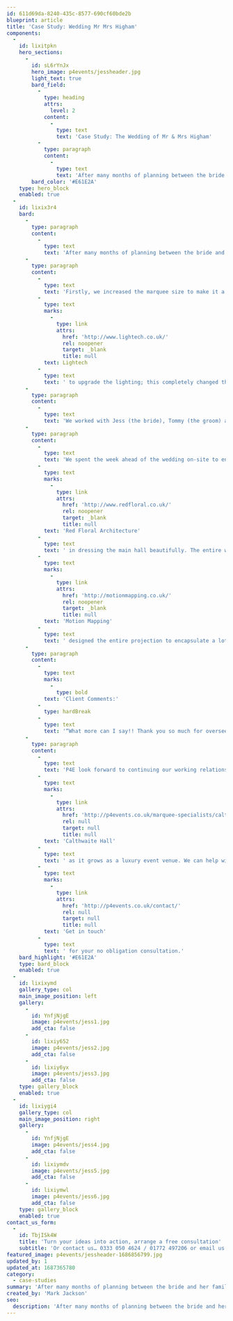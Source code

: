 ```yaml
---
id: 611d69da-8240-435c-8577-690cf60bde2b
blueprint: article
title: 'Case Study: Wedding Mr Mrs Higham'
components:
  -
    id: lixitpkn
    hero_sections:
      -
        id: sL6rYnJx
        hero_image: p4events/jessheader.jpg
        light_text: true
        bard_field:
          -
            type: heading
            attrs:
              level: 2
            content:
              -
                type: text
                text: 'Case Study: The Wedding of Mr & Mrs Higham'
          -
            type: paragraph
            content:
              -
                type: text
                text: 'After many months of planning between the bride and her family, there was a mutual feeling that they weren’t getting far with their wedding planning and current wedding planner.'
        bard_color: '#E61E2A'
    type: hero_block
    enabled: true
  -
    id: lixix3r4
    bard:
      -
        type: paragraph
        content:
          -
            type: text
            text: 'After many months of planning between the bride and her family, there was a mutual feeling that they weren’t getting far with their wedding planning and current wedding planner. So, they called P4E in to analyse what had been arranged so far and what needed to be done to achieve their dream wedding! After an initial consultation with the venue’s wedding planner we took control of the wedding organisation and upgraded the entire plan to meet with the clients expectations!'
      -
        type: paragraph
        content:
          -
            type: text
            text: 'Firstly, we increased the marquee size to make it a much more comfortable space. Next, we changed the caterers to ensure the menu could be tailored preciously around the clients ideas and was made up of the most high-quality food. Afterwards, we brought in our friends at '
          -
            type: text
            marks:
              -
                type: link
                attrs:
                  href: 'http://www.lightech.co.uk/'
                  rel: noopener
                  target: _blank
                  title: null
            text: Lightech
          -
            type: text
            text: ' to upgrade the lighting; this completely changed the overall feel of the marquee. And finally, we arranged a show stopping Projection Mapping, which took the guest’s breath away.'
      -
        type: paragraph
        content:
          -
            type: text
            text: 'We worked with Jess (the bride), Tommy (the groom) and their parents over the final few months of the wedding planning to ensure that the attention to detail they required was implemented throughout the venue, staff and all suppliers.'
      -
        type: paragraph
        content:
          -
            type: text
            text: 'We spent the week ahead of the wedding on-site to ensure the marquee was exactly as the bride and groom dreamed and assisted '
          -
            type: text
            marks:
              -
                type: link
                attrs:
                  href: 'http://www.redfloral.co.uk/'
                  rel: noopener
                  target: _blank
                  title: null
            text: 'Red Floral Architecture'
          -
            type: text
            text: ' in dressing the main hall beautifully. The entire wedding ran perfectly, the food was exceptional, the musicians were breath taking and most importantly the champagne was flowing! It was truly a perfect wedding from start to finish. Lastly, the wedding was brought to a close by a one-off projection mapping which was projected onto the side of the hall and created a mind blowing, unique display. '
          -
            type: text
            marks:
              -
                type: link
                attrs:
                  href: 'http://motionmapping.co.uk/'
                  rel: noopener
                  target: _blank
                  title: null
            text: 'Motion Mapping'
          -
            type: text
            text: ' designed the entire projection to encapsulate a lot of Jess & Tommy’s happiest memories together, starting with a time-lapse of the sunset in San Diego and finishing with their initials being brought to life by fireworks. It was an incredible way to end an already unbelievable wedding day.'
      -
        type: paragraph
        content:
          -
            type: text
            marks:
              -
                type: bold
            text: 'Client Comments:'
          -
            type: hardBreak
          -
            type: text
            text: '“What more can I say!! Thank you so much for overseeing above and beyond our event. You got hold of it and did so much for us particularly behind the scenes. We’ve received wonderful feedback all round. – Louise | Mother of the Bride'
      -
        type: paragraph
        content:
          -
            type: text
            text: 'P4E look forward to continuing our working relationship with '
          -
            type: text
            marks:
              -
                type: link
                attrs:
                  href: 'http://p4events.co.uk/marquee-specialists/calthwaite-hall/'
                  rel: null
                  target: null
                  title: null
            text: 'Calthwaite Hall'
          -
            type: text
            text: ' as it grows as a luxury event venue. We can help with any aspect of your day, from full execution to just ensuring it has a high-quality finish or assistance on the day. '
          -
            type: text
            marks:
              -
                type: link
                attrs:
                  href: 'http://p4events.co.uk/contact/'
                  rel: null
                  target: null
                  title: null
            text: 'Get in touch'
          -
            type: text
            text: ' for your no obligation consultation.'
    bard_highlight: '#E61E2A'
    type: bard_block
    enabled: true
  -
    id: lixixymd
    gallery_type: col
    main_image_position: left
    gallery:
      -
        id: YnfjNjgE
        image: p4events/jess1.jpg
        add_cta: false
      -
        id: lixiy652
        image: p4events/jess2.jpg
        add_cta: false
      -
        id: lixiy6yx
        image: p4events/jess3.jpg
        add_cta: false
    type: gallery_block
    enabled: true
  -
    id: lixiygi4
    gallery_type: col
    main_image_position: right
    gallery:
      -
        id: YnfjNjgE
        image: p4events/jess4.jpg
        add_cta: false
      -
        id: lixiymdv
        image: p4events/jess5.jpg
        add_cta: false
      -
        id: lixiymwl
        image: p4events/jess6.jpg
        add_cta: false
    type: gallery_block
    enabled: true
contact_us_form:
  -
    id: TbjISk4W
    title: 'Turn your ideas into action, arrange a free consultation'
    subtitle: 'Or contact us… 0333 050 4624 / 01772 497206 or email us: info@p4events.co.uk'
featured_image: p4events/jessheader-1686856799.jpg
updated_by: 1
updated_at: 1687365780
category:
  - case-studies
summary: 'After many months of planning between the bride and her family, there was a mutual feeling that they weren’t getting far with their wedding planning and current wedding planner.'
created_by: 'Mark Jackson'
seo:
  description: 'After many months of planning between the bride and her family, there was a mutual feeling that they weren’t getting far with their wedding planning and current wedding planner. So, they called P4E in to analyse what had been arranged so far and what needed to be done to achieve their dream wedding!'
---
```

